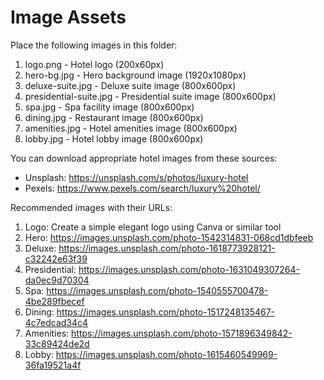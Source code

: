 # Image Assets

Place the following images in this folder:

1. logo.png - Hotel logo (200x60px)
2. hero-bg.jpg - Hero background image (1920x1080px)
3. deluxe-suite.jpg - Deluxe suite image (800x600px)
4. presidential-suite.jpg - Presidential suite image (800x600px)
5. spa.jpg - Spa facility image (800x600px)
6. dining.jpg - Restaurant image (800x600px)
7. amenities.jpg - Hotel amenities image (800x600px)
8. lobby.jpg - Hotel lobby image (800x600px)

You can download appropriate hotel images from these sources:
- Unsplash: https://unsplash.com/s/photos/luxury-hotel
- Pexels: https://www.pexels.com/search/luxury%20hotel/

Recommended images with their URLs:

1. Logo: Create a simple elegant logo using Canva or similar tool
2. Hero: https://images.unsplash.com/photo-1542314831-068cd1dbfeeb
3. Deluxe: https://images.unsplash.com/photo-1618773928121-c32242e63f39
4. Presidential: https://images.unsplash.com/photo-1631049307264-da0ec9d70304
5. Spa: https://images.unsplash.com/photo-1540555700478-4be289fbecef
6. Dining: https://images.unsplash.com/photo-1517248135467-4c7edcad34c4
7. Amenities: https://images.unsplash.com/photo-1571896349842-33c89424de2d
8. Lobby: https://images.unsplash.com/photo-1615460549969-36fa19521a4f

